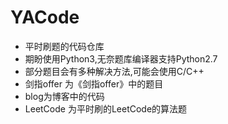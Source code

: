 # YACode
* 平时刷题的代码仓库
* 期盼使用Python3,无奈题库编译器支持Python2.7
* 部分题目会有多种解决方法,可能会使用C/C++
* 剑指offer 为《剑指offer》中的题目
* blog为博客中的代码
* LeetCode 为平时刷的LeetCode的算法题


